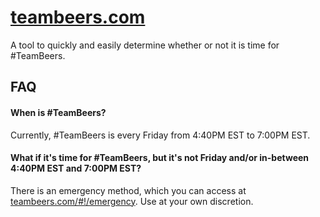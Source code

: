 [teambeers.com](http://teambeers.com)
=============

A tool to quickly and easily determine whether or not it is time for #TeamBeers.

## FAQ
#### When is #TeamBeers?
Currently, #TeamBeers is every Friday from 4:40PM EST to 7:00PM EST.

#### What if it's time for #TeamBeers, but it's not Friday and/or in-between 4:40PM EST and 7:00PM EST?
There is an emergency method, which you can access at [teambeers.com/#!/emergency](http://teambeers.com/#!/emergency). Use at your own discretion.
